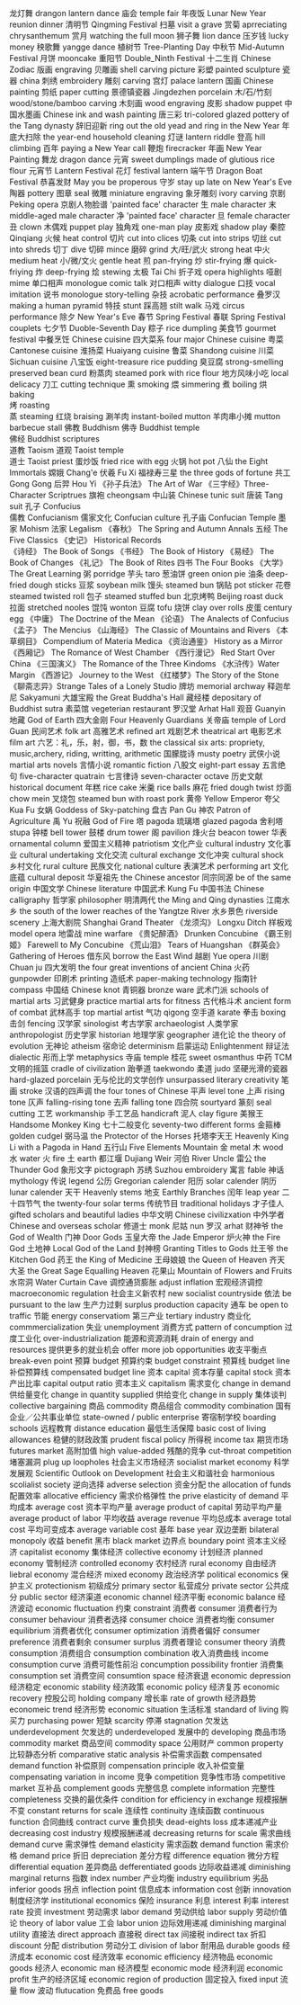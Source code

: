 龙灯舞 drangon lantern dance
庙会 temple fair
年夜饭 Lunar New Year reunion dinner
清明节 Qingming Festival
扫墓 visit a grave
赏菊 aprreciating chrysanthemum
赏月 watching the full moon
狮子舞 lion dance
压岁钱 lucky money
秧歌舞 yangge dance
植树节 Tree-Planting Day
中秋节 Mid-Autumn Festival
月饼 mooncake
重阳节 Double_Ninth Festival
十二生肖 Chinese Zodiac
版画 engraving
贝雕画 shell carving picture
彩塑 painted sculpture
瓷器 china
刺绣 embroidery
雕刻 carving
宫灯 palace lantern
国画 Chinese painting
剪纸 paper cutting
景德镇瓷器 Jingdezhen porcelain
木/石/竹刻 wood/stone/bamboo carving
木刻画 wood engraving
皮影 shadow puppet
中国水墨画 Chinese ink and wash painting
唐三彩 tri-colored glazed pottery of the Tang dynasty
辞旧迎新 ring out the old yead and ring in the New Year
年底大扫除 the year-end household cleaning
灯谜 lantern riddle
登高 hill climbing
百年 paying a New Year call
鞭炮 firecracker
年画 New Year Painting
舞龙 dragon dance
元宵 sweet dumplings made of glutious rice flour
元宵节 Lantern Festival
花灯 festival lantern
端午节 Dragon Boat Festival
恭喜发财 May you be properous
守岁 stay up late on New Year's Eve
陶器 pottery
图章 seal
微雕 miniature engraving
象牙雕刻 ivory carving
京剧 Peking opera
京剧人物脸谱 'painted face' character
生 male character
末 middle-aged male character
净 'painted face' character
旦 female character
丑 clown
木偶戏 puppet play
独角戏 one-man play
皮影戏 shadow play
秦腔 Qinqiang
火候 heat control
切片 cut into clices
切条 cut into strips
切丝 cut into shreds
切丁 dive
切碎 mince
磨碎 grind
大/旺/武火 strong heat
中火 medium heat
小/微/文火 gentle heat
煎 pan-frying
炒 stir-frying
爆 quick-friying
炸 deep-frying
烩 stewing
太极 Tai Chi
折子戏 opera highlights
哑剧 mime
单口相声 monologue comic talk
对口相声 witty dialogue
口技 vocal imitation
说书 monologue story-telling
杂技 acrobatic performance
叠罗汉 making a human pyramid
特技 stunt
踩高翘 stilt walk
马戏 circus performance
除夕 New Year's Eve
春节 Spring Festival
春联 Spring Festival couplets
七夕节 Duoble-Seventh Day
粽子 rice dumpling
美食节 gourmet festival
中餐烹饪 Chinese cuisine
四大菜系 four major Chinese cuisine
粤菜 Cantonese cuisine
淮扬菜 Huaiyang cuisine
鲁菜 Shandong cuisine
川菜 Sichuan cuisine
八宝饭 eight-treasure rice pudding
臭豆腐 strong-smelling preserved bean curd
粉蒸肉 steamed pork with rice flour
地方风味小吃 local delicacy
刀工 cutting technique
熏 smoking
煨 simmering
煮 boiling
烘 baking	
烤 roasting	
蒸 steaming
红烧 braising
涮羊肉 instant-boiled mutton
羊肉串小摊 mutton barbecue stall
佛教 Buddhism
佛寺 Buddhist temple	
佛经 Buddhist scriptures		
道教 Taoism
道观 Taoist temple	
道士 Taoist priest
蛋炒饭 fried rice with egg
火锅 hot pot
八仙 the Eight Immortals
嫦娥 Chang'e
伏羲 Fu Xi
福禄寿三星 the three gods of fortune
共工 Gong Gong
后羿 Hou Yi
《孙子兵法》 The Art of War
《三字经》Three-Character Scriptrues
旗袍 cheongsam
中山装 Chinese tunic suit
唐装 Tang suit
孔子 Confucius	
儒教 Confucianism
儒家文化 Confucian culture
孔子庙 Confucian Temple
墨家 Mohism
法家 Legalism
《春秋》 The Spring and Autumn Annals
五经 The Five Classics
《史记》 Historical Records		
《诗经》 The Book of Songs
《书经》 The Book of History
《易经》 The Book of Changes
《礼记》 The Book of Rites
四书 The Four Books
《大学》The Great Learning
粥 porridge
芋头 taro
葱油饼 green onion pie
油条 deep-fried dough sticks
豆浆 soybean milk
馒头 steamed bun
锅贴 pot sticker
花卷 steamed twisted roll
包子 steamed stuffed bun
北京烤鸭 Beijing roast duck
拉面 stretched nooles
馄饨 wonton
豆腐 tofu
烧饼 clay over rolls
皮蛋 century egg
《中庸》 The Doctrine of the Mean
《论语》 The Analects of Confucius
《孟子》 The Mencius
《山海经》 The Classic of Mountains and Rivers
《本草纲目》 Compendium of Materia Medica
《资治通鉴》 History as a Mirror
《西厢记》 The Romance of West Chamber
《西行漫记》 Red Start Over China
《三国演义》 The Romance of the Three Kindoms
《水浒传》Water Margin
《西游记》 Journey to the West
《红楼梦》The Story of the Stone
《聊斋志异》Strange Tales of a Lonely Studio
牌坊 memorial archway
释迦牟尼 Sakyamuni
大雄宝殿 the Great Buddha's Hall
藏经楼 depositary of Buddhist sutra
素菜馆 vegeterian restaurant
罗汉堂 Arhat Hall
观音 Guanyin
地藏 God of Earth
四大金刚 Four Heavenly Guardians
关帝庙 temple of Lord Guan
民间艺术 folk art
高雅艺术 refined art
戏剧艺术 theatrical art
电影艺术 film art
六艺：礼，乐，射，御，书，数 the classical six arts: propriety, music,archery, riding, writting, arithmetic
国朦胧诗 musty poetry
武侠小说 martial arts novels
言情小说 romantic fiction
八股文 eight-part essay
五言绝句 five-character quatrain
七言律诗 seven-character octave
历史文献 historical document
年糕 rice cake
米羹 rice balls
麻花 fried dough twist
炒面 chow mein
叉烧包 steamed bun with roast pork
黄帝 Yellow Emperor
夸父 Kua Fu
女娲 Goddess of Sky-patching
盘古 Pan Gu
神农 Patron of Agriculture
禹 Yu
祝融 God of Fire
塔 pagoda
琉璃塔 glazed pagoda
舍利塔 stupa
钟楼 bell tower
鼓楼 drum tower
阁 pavilion
烽火台 beacon tower
华表 ornamental column
爱国主义精神 patriotism
文化产业 cultural industry
文化事业 cultural undertaking 
文化交流 cultural exchange
文化冲突 cultural shock
乡村文化 rural culture
民族文化 national culture
表演艺术 performing art
文化底蕴 cultural deposit
华夏祖先 the Chinese ancestor
同宗同源 be of the same origin
中国文学 Chinese literature
中国武术 Kung Fu
中国书法 Chinese calligraphy
哲学家 philosopher
明清两代 the Ming and Qing dynasties
江南水乡 the south of the lower reaches of the Yangtze River
水乡景色 riverside scenery
上海大剧院 Shanghai Grand Theater
《龙须沟》 Longxu Ditch
样板戏 model opera
地雷战 mine warfare
《贵妃醉酒》 Drunken Concubine
《霸王别姬》 Farewell to My Concubine
《荒山泪》  Tears of Huangshan
《群英会》 Gathering of Heroes
借东风 borrow the East Wind
越剧 Yue opera
川剧 Chuan ju
四大发明 the four great inventions of ancient China
火药 gunpowder
印刷术 printing
造纸术 paper-making technology
指南针 compass
中国结 Chinese knot
青铜器 bronze ware
武术门派 schools of martial arts
习武健身 practice martial arts for fitness
古代格斗术 ancient form of combat
武林高手 top martial artist
气功 qigong
空手道 karate
拳击 boxing
击剑 fencing
汉学家 sinologist
考古学家 archaeologist
人类学家 anthropologist
历史学家 historian
地理学家 geographer
进化论 the theory of evolution
无神论 atheism
宿命论 determinism
启蒙运动 Enlightenment
辩证法 dialectic
形而上学 metaphysics
寺庙 temple
桂花 sweet osmanthus
中药 TCM
文明的摇篮 cradle of civilization
跆拳道 taekwondo
柔道 judo
坚硬光滑的瓷器 hard-glazed porcelain
无与伦比的文学创作 unsurpassed literary creativity
笔画 stroke
汉语的四声调 the four tones of Chinese
平声 level tone
上声 rising tone
仄声 falling-rising tone
去声 falling tone
四合院 sourtyard
篆刻 seal cutting
工艺 workmanship
手工艺品 handicraft
泥人 clay figure
美猴王 Handsome Monkey King
七十二般变化 seventy-two different forms
金箍棒 golden cudgel
弼马温 the Protector of the Horses
托塔李天王 Heavenly King Li with a Pagoda in Hand
五行山 Five Elements Mountain
金 metal
木 wood
水 water
火 fire
土 earth
都江堰 Dujiang Weir
河伯 River Uncle
雷公 the Thunder God
象形文字 pictograph
苏绣 Suzhou embroidery
寓言 fable
神话 mythology
传说 legend
公历 Gregorian calender
阳历 solar calender
阴历 lunar calender
天干 Heavenly stems
地支 Earthly Branches
闰年 leap year
二十四节气 the twenty-four solar terms
传统节目 traditional holidays
才子佳人 gifted scholars and beautiful ladies
中华文明 Chinese civilizxation
中外学者 Chinese and overseas scholar
修道士 monk
尼姑 nun
罗汉 arhat
财神爷 the God of Wealth
门神 Door Gods
玉皇大帝 the Jade Emperor
炉火神 the Fire God
土地神 Local God of the Land
封神榜 Granting Titles to Gods
灶王爷 the Kitchen God
药王 the King of Medicine
王母娘娘 the Queen of Heaven
齐天大圣 the Great Sage Equalling Heaven
花果山 Mountain of Flowers and Fruits
水帘洞 Water Curtain Cave
调控通货膨胀 adjust inflation
宏观经济调控 macroeconomic regulation
社会主义新农村 new socialist countryside
依法 be pursuant to the law
生产力过剩 surplus production capacity
通车 be open to traffic
节能 energy conservatiom
第三产业 tertiary industry
商业化 commmercialization
失业 unemployment
消费方式 pattern of concumption
过度工业化 over-industrialization
能源和资源消耗 drain of energy and resources
提供更多的就业机会 offer more job opportunities
收支平衡点 break-even point
预算 budget
预算约束 budget constraint
预算线 budget line
补偿预算线 compensated budget line
资本 capital
资本存量 capital stock
资本产出比率 capital output ratio
资本主义 capitalism
需求变化 change in demand
供给量变化 change in quantity supplied
供给变化 change in supply
集体谈判 collective bargaining
商品 commodity
商品组合 commodity combination
国有企业／公共事业单位 state-owned / public enterprise
寄宿制学校 boarding schools
远程教育 distance education
最低生活保障 basic cost of living allowances
稳健的财政政策 prudent fiscal policy
所得税 income tax
期货市场 futures market
高附加值 high value-added
残酷的竞争  cut-throat competition
堵塞漏洞 plug up loopholes
社会主义市场经济 socialist market economy
科学发展观 Scientific Outlook on Development
社会主义和谐社会 harmonious scolialist society
逆向选择 adverse selection
资金分配 the allocation of funds
配置效率 allocative efficiency
需求价格弹性 the prive elasticity of demand
平均成本 average cost
资本平均产量 average product of capital
劳动平均产量 average product of labor
平均收益 average revenue
平均总成本 average total cost
平均可变成本 average variable cost
基年 base year
双边垄断 bilateral monopoly
收益 benefit
黑市 black market
边界点 boundary point
资本主义经济 capitalist economy
集体经济 collective economy
计划经济 planned economy
管制经济 controlled economy
农村经济 rural economy
自由经济 liebral economy
混合经济 mixed economy
政治经济学 political economics
保护主义 protectionism
初级成分 primary sector
私营成分 private sector
公共成分 public sector
经济渠道 economic channel
经济平衡 economic balance
经济波动 economic fluctuation
约束 constraint
消费者 consumer
消费者行为 consumer behaviour
消费者选择 consumer choice
消费者均衡 consumer equilibrium
消费者优化 consumer optimization
消费者偏好 consumer preference
消费者剩余 consumer surplus
消费者理论 consumer theory
消费 consumption
消费组合 consumption combination
收入消费曲线 income consumption curve
消费可能性前沿 concumption possibility frontier
消费集 consumption set
消费空间 consumtion space
经济衰退 economic depression
经济稳定 economic stability
经济政策 economic policy
经济复苏 economic recovery
控股公司 holding company
增长率 rate of growth
经济趋势 economeic trend
经济形势 economic situation
生活标准 standard of living
购买力 purchasing power
短缺 scarcity
停滞 stagnation
欠发达 underdevelopment
欠发达的 underdeveloped
发展中的 developing
商品市场 commodity market
商品空间 commodity space
公用财产 common property
比较静态分析 comparative static analysis
补偿需求函数 compensated demand function
补偿原则 compensation principle
收入补偿变量 compensating variation in income
竞争 competition
竞争性市场 competitive market
互补品 complement goods
完整信息 complete information
完整性 completeness
交换的最优条件 condition for efficiency in exchange
规模报酬不变 constant returns for scale
连续性 continuity
连续函数 continuous function
合同曲线 contract curve
重负损失 dead-eights loss
成本递减产业 decreasing cost industry
规模报酬递减 decreasing returns for scale
需求曲线 demand curve
需求弹性 demand elasticity
需求函数 demand function
需求价格 demand price
折旧 depreciation
差分方程 difference equation
微分方程 differential equation
差异商品 defferentiated goods
边际收益递减 diminishing marginal returns
指数 index number
产业均衡 industry equilibrium
劣品 inferior goods
拐点 inflection point
信息成本 information cost
创新 innovation
制度经济学 institutional economics
保险 insurance
利息 interest
利率 interest rate
投资 investment
劳动需求 labor demand
劳动供给 labor supply
劳动价值论 theory of labor value
工会 labor union
边际效用递减 diminishing marginal utility
直接法 direct approach
直接税 direct tax
间接税 indirect tax
折扣 discount
分配 distribution
劳动分工 division of labor
耐用品 durable goods
经济成本 economic cost
经济效率 economic efficiency
经济物品 economic goods
经济人 economic man
经济模型 economic mode
经济利润 economic profit
生产的经济区域 economic region of production
固定投入 fixed input
流量 flow
波动 flutucation
免费品 free goods
